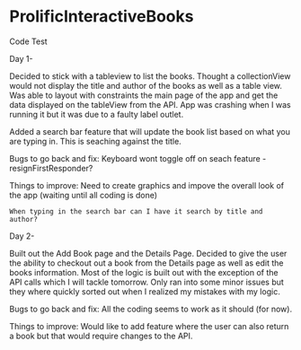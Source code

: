 # ProlificInteractiveBooks
Code Test

Day 1- 

Decided to stick with a tableview to list the books. Thought a collectionView would not display the title and author of the books as well as a table view. Was able to layout with constraints the main page of the app and get the data displayed on the tableView from the API. App was crashing when I was running it but it was due to a faulty label outlet. 

Added a search bar feature that will update the book list based on what you are typing in. This is seaching against the title.

Bugs to go back and fix:
    Keyboard wont toggle off on seach feature - resignFirstResponder?

Things to improve:
    Need to create graphics and impove the overall look of the app (waiting until all coding is done)

    When typing in the search bar can I have it search by title and author?

Day 2-

Built out the Add Book page and the Details Page. Decided to give the user the ability to checkout out a book from the Details page as well as edit the books information. Most of the logic is built out with the exception of the API calls which I will tackle tomorrow. Only ran into some minor issues but they where quickly sorted out when I realized my mistakes with my logic. 

Bugs to go back and fix:
  All the coding seems to work as it should (for now).

Things to improve:
  Would like to add feature where the user can also return a book but that would require changes to the API.


